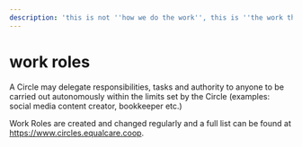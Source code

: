 ```yaml
---
description: 'this is not ''how we do the work'', this is ''the work that we do'''
---
```


# work roles

A Circle may delegate responsibilities, tasks and authority to anyone to be carried out autonomously within the limits set by the Circle \(examples: social media content creator, bookkeeper etc.\)

Work Roles are created and changed regularly and a full list can be found at https://www.circles.equalcare.coop.

